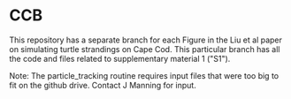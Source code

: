 # CCB
This repository has a separate branch for each Figure in the Liu et al paper on simulating turtle strandings on Cape Cod.
This particular branch has all the code and files related to supplementary material 1 ("S1").

Note: The particle_tracking routine requires input files that were too big to fit on the github drive. Contact J Manning for input.
